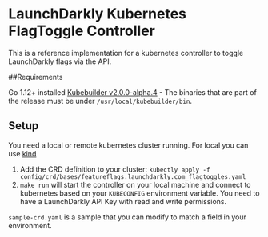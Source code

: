 # LaunchDarkly Kubernetes FlagToggle Controller

This is a reference implementation for a kubernetes controller to toggle LaunchDarkly flags via the API.

##Requirements

Go 1.12+ installed
[Kubebuilder v2.0.0-alpha.4](https://github.com/kubernetes-sigs/kubebuilder/releases/tag/v2.0.0-alpha.4) - The binaries that are part of the release must be under `/usr/local/kubebuilder/bin`.

## Setup
You need a local or remote kubernetes cluster running. For local you can use [kind](https://github.com/kubernetes-sigs/kind)

1. Add the CRD definition to your cluster: `kubectly apply -f config/crd/bases/featureflags.launchdarkly.com_flagtoggles.yaml`
2. `make run` will start the controller on your local machine and connect to kubernetes based on your `KUBECONFIG` environment variable. You need to have a LaunchDarkly API Key with read and write permissions.


`sample-crd.yaml` is a sample that you can modify to match a field in your environment.
